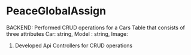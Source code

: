# PeaceGlobalAssign
BACKEND:
Performed CRUD operations for a Cars Table that consists of three attributes Car: string, Model : string, Image: 

1) Developed Api Controllers for CRUD operations 
